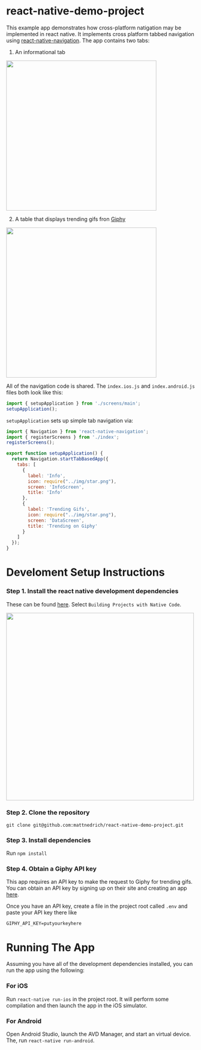 # react-native-demo-project
This example app demonstrates how cross-platform natigation may be implemented in react native. It implements cross platform tabbed navigation using [react-native-navigation](https://github.com/wix/react-native-navigation). The app contains two tabs:

1. An informational tab
<img width="400" src="https://user-images.githubusercontent.com/4796480/28501972-1c2f512c-6fb6-11e7-97f2-95a6af89a7cf.png" />

2. A table that displays trending gifs fron [Giphy](https://giphy.com/)
<img width="400" src="https://user-images.githubusercontent.com/4796480/28501968-0ef72e94-6fb6-11e7-852f-436de2dcf347.gif" />

All of the navigation code is shared. The `index.ios.js` and `index.android.js` files both look like this:

```javascript
import { setupApplication } from './screens/main';
setupApplication();
```

`setupApplication` sets up simple tab navigation via:

```javascript
import { Navigation } from 'react-native-navigation';
import { registerScreens } from './index';
registerScreens();

export function setupApplication() {
  return Navigation.startTabBasedApp({
    tabs: [
      {
        label: 'Info',
        icon: require("../img/star.png"),
        screen: 'InfoScreen',
        title: 'Info'
      },
      {
        label: 'Trending Gifs',
        icon: require("../img/star.png"),
        screen: 'DataScreen',
        title: 'Trending on Giphy'
      }
    ]
  });
}
```

# Develoment Setup Instructions
### Step 1. Install the react native development dependencies

These can be found [here](https://facebook.github.io/react-native/docs/getting-started.html). Select `Building Projects with Native Code`.

<img width="500" src="https://user-images.githubusercontent.com/4796480/28501683-f43f0254-6fae-11e7-92f8-066c7ad27de9.png" />

### Step 2. Clone the repository
`git clone git@github.com:mattnedrich/react-native-demo-project.git`

### Step 3. Install dependencies
Run `npm install`

### Step 4. Obtain a Giphy API key
This app requires an API key to make the request to Giphy for trending gifs. You can obtain an API key by signing up on their site and creating an app [here](https://developers.giphy.com/dashboard/?create=true). 

Once you have an API key, create a file in the project root called `.env` and paste your API key there like

```
GIPHY_API_KEY=putyourkeyhere
```
# Running The App
Assuming you have all of the development dependencies installed, you can run the app using the following:

### For iOS
Run `react-native run-ios` in the project root. It will perform some compilation and then launch the app in the iOS simulator.

### For Android
Open Android Studio, launch the AVD Manager, and start an virtual device. The, run `react-native run-android`.
